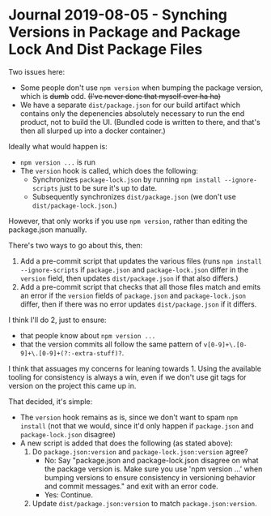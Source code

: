 Journal 2019-08-05 - Synching Versions in Package and Package Lock And Dist Package Files
=======

Two issues here:

- Some people don't use `npm version` when bumping the package version, which is ~~dumb~~ odd.  ~~(I've never done that myself ever ha ha)~~
- We have a separate `dist/package.json` for our build artifact which contains only the depenencies absolutely necessary to run the end product, not to build the UI.  (Bundled code is written to there, and that's then all slurped up into a docker container.)

Ideally what would happen is:

- `npm version ...` is run
- The `version` hook is called, which does the following:
    - Synchronizes `package-lock.json` by running `npm install --ignore-scripts` just to be sure it's up to date.
    - Subsequently synchronizes `dist/package.json` (we don't use `dist/package-lock.json`.)

However, that only works if you use `npm version`, rather than editing the package.json manually.

There's two ways to go about this, then:

1. Add a pre-commit script that updates the various files (runs `npm install --ignore-scripts` if `package.json` and `package-lock.json` differ in the `version` field, then updates `dist/package.json` if that also differs.)
2. Add a pre-commit script that checks that all those files match and emits an error if the `version` fields of `package.json` and `package-lock.json` differ, then if there was no error updates `dist/package.json` if it differs.

I think I'll do 2, just to ensure:

- that people know about `npm version ...`
- that the version commits all follow the same pattern of `v[0-9]+\.[0-9]+\.[0-9]+(?:-extra-stuff)?`.

I think that assuages my concerns for leaning towards 1.  Using the available tooling for consistency is always a win, even if we don't use git tags for version on the project this came up in.

That decided, it's simple:

- The `version` hook remains as is, since we don't want to spam `npm install` (not that we would, since it'd only happen if `package.json` and `package-lock.json` disagree)
- A new script is added that does the following (as stated above):
    1. Do `package.json:version` and `package-lock.json:version` agree?
        - No: Say "package.json and package-lock.json disagree on what the package version is.  Make sure you use 'npm version ...' when bumping versions to ensure consistency in versioning behavior and commit messages." and exit with an error code.
        - Yes: Continue.
    2. Update `dist/package.json:version` to match `package.json:version`.

